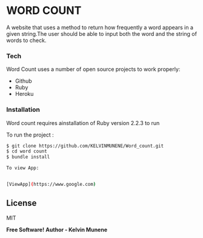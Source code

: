 # WORD COUNT
A website that uses a method to return how frequently a word appears in a given string.The user should be able to  input both the word and the string of words to check.



### Tech

Word Count uses a number of open source projects to work properly:

* Github
* Ruby
* Heroku



### Installation


Word count requires ainstallation of Ruby version 2.2.3 to run

To run the project :

```sh
$ git clone https://github.com/KELVINMUNENE/Word_count.git
$ cd word count
$ bundle install

To view App:


[ViewApp](https://www.google.com)


```

License
----

MIT


**Free Software!**
**Author - Kelvin Munene**
